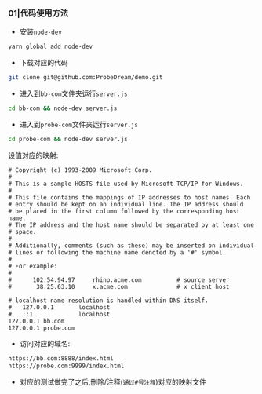### 01|代码使用方法

- 安装`node-dev`
```bash
yarn global add node-dev 
```

- 下载对应的代码
```bash
git clone git@github.com:ProbeDream/demo.git
```

- 进入到`bb-com`文件夹运行`server.js`
```bash
cd bb-com && node-dev server.js
```

- 进入到`probe-com`文件夹运行`server.js`
```bash
cd probe-com && node-dev server.js
```
设值对应的映射:
```
# Copyright (c) 1993-2009 Microsoft Corp.
#
# This is a sample HOSTS file used by Microsoft TCP/IP for Windows.
#
# This file contains the mappings of IP addresses to host names. Each
# entry should be kept on an individual line. The IP address should
# be placed in the first column followed by the corresponding host name.
# The IP address and the host name should be separated by at least one
# space.
#
# Additionally, comments (such as these) may be inserted on individual
# lines or following the machine name denoted by a '#' symbol.
#
# For example:
#
#      102.54.94.97     rhino.acme.com          # source server
#       38.25.63.10     x.acme.com              # x client host

# localhost name resolution is handled within DNS itself.
#	127.0.0.1       localhost
#	::1             localhost
127.0.0.1 bb.com
127.0.0.1 probe.com    
```

- 访问对应的域名:
```bash
https://bb.com:8888/index.html
https://probe.com:9999/index.html
```

- 对应的测试做完了之后,删除/注释(`通过#号注释`)对应的映射文件
